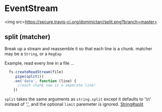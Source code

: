 # EventStream

<img src=https://secure.travis-ci.org/dominictarr/split.png?branch=master>

## split (matcher)

Break up a stream and reassemble it so that each line is a chunk. matcher may be a `String`, or a `RegExp` 

Example, read every line in a file ...

``` js
  fs.createReadStream(file)
    .pipe(split())
    .on('data', function (line) {
      //each chunk now is a seperate line!
    })

```

`split` takes the same arguments as `string.split` except it defaults to '\n' instead of ',', and the optional `limit` paremeter is ignored.
[String#split](https://developer.mozilla.org/en/JavaScript/Reference/Global_Objects/String/split)

